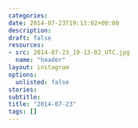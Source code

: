 ```yaml
---
categories:
date: 2014-07-23T19:13:02+00:00
description:
draft: false
resources:
- src: 2014-07-23_19-13-02_UTC.jpg
  name: "header"
layout: instagram
options:
  unlisted: false
stories:
subtitle:
title: "2014-07-23"
tags: []
---
```


 
